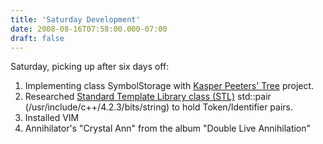```yaml
---
title: 'Saturday Development'
date: 2008-08-16T07:58:00.000-07:00
draft: false
---
```


Saturday, picking up after six days off:  

1.  Implementing class SymbolStorage with [Kasper Peeters' Tree](http://www.aei.mpg.de/%7Epeekas/tree/) project.
2.  Researched [Standard Template Library class (STL)](http://www.sgi.com/tech/stl/download.html) std::pair (/usr/include/c++/4.2.3/bits/string) to hold Token/Identifier pairs.
3.  Installed VIM
4.  Annihilator's "Crystal Ann" from the album "Double Live Annihilation"